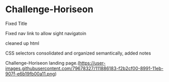 # Challenge-Horiseon

Fixed Title

Fixed nav link to allow sight navigatoin

cleaned up html

CSS selectors consolidated and organized semantically, added notes

Challenge-Horiseon landing page.(https://user-images.githubusercontent.com/79678327/111886183-f2b2cf00-8991-11eb-907f-e6b19fb00a11.png)

